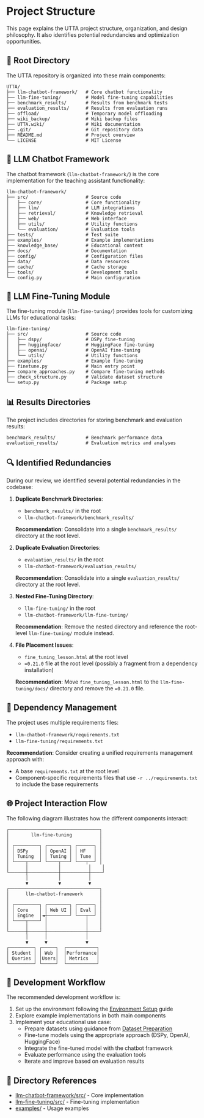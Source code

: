 # Project Structure

This page explains the UTTA project structure, organization, and design philosophy. It also identifies potential redundancies and optimization opportunities.

## 📂 Root Directory

The UTTA repository is organized into these main components:

```
UTTA/
├── llm-chatbot-framework/   # Core chatbot functionality
├── llm-fine-tuning/         # Model fine-tuning capabilities
├── benchmark_results/       # Results from benchmark tests
├── evaluation_results/      # Results from evaluation runs
├── offload/                 # Temporary model offloading
├── wiki_backup/             # Wiki backup files
├── UTTA.wiki/               # Wiki documentation
├── .git/                    # Git repository data
├── README.md                # Project overview
└── LICENSE                  # MIT License
```

## 🤖 LLM Chatbot Framework

The chatbot framework (`llm-chatbot-framework/`) is the core implementation for the teaching assistant functionality:

```
llm-chatbot-framework/
├── src/                     # Source code
│   ├── core/                # Core functionality
│   ├── llm/                 # LLM integrations
│   ├── retrieval/           # Knowledge retrieval
│   ├── web/                 # Web interface
│   ├── utils/               # Utility functions
│   └── evaluation/          # Evaluation tools
├── tests/                   # Test suite
├── examples/                # Example implementations
├── knowledge_base/          # Educational content
├── docs/                    # Documentation
├── config/                  # Configuration files
├── data/                    # Data resources
├── cache/                   # Cache storage
├── tools/                   # Development tools
└── config.py                # Main configuration
```

## 🔄 LLM Fine-Tuning Module

The fine-tuning module (`llm-fine-tuning/`) provides tools for customizing LLMs for educational tasks:

```
llm-fine-tuning/
├── src/                     # Source code
│   ├── dspy/                # DSPy fine-tuning
│   ├── huggingface/         # HuggingFace fine-tuning
│   ├── openai/              # OpenAI fine-tuning
│   └── utils/               # Utility functions
├── examples/                # Example fine-tuning
├── finetune.py              # Main entry point
├── compare_approaches.py    # Compare fine-tuning methods
├── check_structure.py       # Validate dataset structure
└── setup.py                 # Package setup
```

## 📊 Results Directories

The project includes directories for storing benchmark and evaluation results:

```
benchmark_results/           # Benchmark performance data
evaluation_results/          # Evaluation metrics and analyses
```

## 🔍 Identified Redundancies

During our review, we identified several potential redundancies in the codebase:

1. **Duplicate Benchmark Directories**:
   - `benchmark_results/` in the root
   - `llm-chatbot-framework/benchmark_results/`
   
   **Recommendation**: Consolidate into a single `benchmark_results/` directory at the root level.

2. **Duplicate Evaluation Directories**:
   - `evaluation_results/` in the root
   - `llm-chatbot-framework/evaluation_results/`
   
   **Recommendation**: Consolidate into a single `evaluation_results/` directory at the root level.

3. **Nested Fine-Tuning Directory**:
   - `llm-fine-tuning/` in the root
   - `llm-chatbot-framework/llm-fine-tuning/`
   
   **Recommendation**: Remove the nested directory and reference the root-level `llm-fine-tuning/` module instead.

4. **File Placement Issues**:
   - `fine_tuning_lesson.html` at the root level
   - `=0.21.0` file at the root level (possibly a fragment from a dependency installation)
   
   **Recommendation**: Move `fine_tuning_lesson.html` to the `llm-fine-tuning/docs/` directory and remove the `=0.21.0` file.

## 🔄 Dependency Management

The project uses multiple requirements files:

- `llm-chatbot-framework/requirements.txt`
- `llm-fine-tuning/requirements.txt`

**Recommendation**: Consider creating a unified requirements management approach with:
- A base `requirements.txt` at the root level
- Component-specific requirements files that use `-r ../requirements.txt` to include the base requirements

## 🌐 Project Interaction Flow

The following diagram illustrates how the different components interact:

```
┌─────────────────────────────────┐
│        llm-fine-tuning          │
│                                 │
│ ┌─────────┐ ┌────────┐ ┌──────┐ │
│ │ DSPy    │ │ OpenAI │ │ HF   │ │
│ │ Tuning  │ │ Tuning │ │ Tune │ │
│ └────┬────┘ └────┬───┘ └───┬──┘ │
│      │           │          │    │
└──────┼───────────┼──────────┼────┘
       │           │          │
       ▼           ▼          ▼
┌─────────────────────────────────┐
│      llm-chatbot-framework      │
│                                 │
│ ┌─────────┐ ┌────────┐ ┌──────┐ │
│ │ Core    │ │ Web UI │ │ Eval │ │
│ │ Engine  │◄┼────────┘ └───┬──┘ │
│ └────┬────┘ │              │    │
│      │      │              │    │
└──────┼──────┼──────────────┼────┘
       │      │              │
       ▼      ▼              ▼
┌─────────┐ ┌─────┐  ┌───────────┐
│ Student │ │ Web │  │Performance│
│ Queries │ │Users│  │ Metrics   │
└─────────┘ └─────┘  └───────────┘
```

## 📝 Development Workflow

The recommended development workflow is:

1. Set up the environment following the [Environment Setup](Environment-Setup) guide
2. Explore example implementations in both main components
3. Implement your educational use case:
   - Prepare datasets using guidance from [Dataset Preparation](Dataset-Preparation)
   - Fine-tune models using the appropriate approach (DSPy, OpenAI, HuggingFace)
   - Integrate the fine-tuned model with the chatbot framework
   - Evaluate performance using the evaluation tools
   - Iterate and improve based on evaluation results

## 🔗 Directory References

- [llm-chatbot-framework/src/](https://github.com/UVU-AI-Innovate/UTTA/tree/main/llm-chatbot-framework/src) - Core implementation
- [llm-fine-tuning/src/](https://github.com/UVU-AI-Innovate/UTTA/tree/main/llm-fine-tuning/src) - Fine-tuning implementation
- [examples/](https://github.com/UVU-AI-Innovate/UTTA/tree/main/llm-chatbot-framework/examples) - Usage examples 